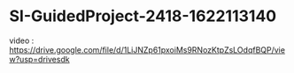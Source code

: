 # SI-GuidedProject-2418-1622113140
video : https://drive.google.com/file/d/1LiJNZp61pxoiMs9RNozKtpZsLOdqfBQP/view?usp=drivesdk
